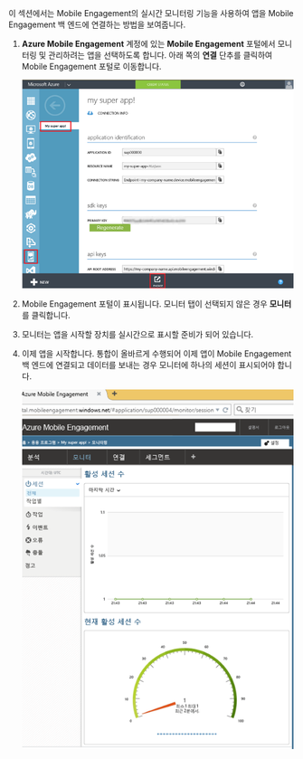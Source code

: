 이 섹션에서는 Mobile Engagement의 실시간 모니터링 기능을 사용하여 앱을 Mobile Engagement 백 엔드에 연결하는 방법을 보여줍니다. 

1. **Azure Mobile Engagement** 계정에 있는 **Mobile Engagement** 포털에서 모니터링 및 관리하려는 앱을 선택하도록 합니다. 아래 쪽의 **연결** 단추를 클릭하여 Mobile Engagement 포털로 이동합니다. 
   
     ![](./media/mobile-engagement-connect-app-with-monitor/engage-button.png)
2. Mobile Engagement 포털이 표시됩니다. 모니터 탭이 선택되지 않은 경우 **모니터**를 클릭합니다.
3. 모니터는 앱을 시작할 장치를 실시간으로 표시할 준비가 되어 있습니다.
4. 이제 앱을 시작합니다. 통합이 올바르게 수행되어 이제 앱이 Mobile Engagement 백 엔드에 연결되고 데이터를 보내는 경우 모니터에 하나의 세션이 표시되어야 합니다.  
   
     ![](./media/mobile-engagement-connect-app-with-monitor/monitor.png)



<!--HONumber=Nov16_HO2-->



